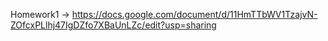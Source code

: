 Homework1 ->  https://docs.google.com/document/d/11HmTTbWV1TzajvN-ZOfcxPLlhj47IgDZfo7XBaUnLZc/edit?usp=sharing 